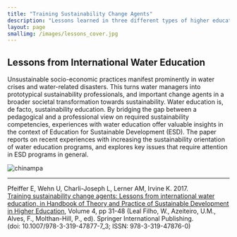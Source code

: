 ```yaml
---
title: "Training Sustainability Change Agents"
description: "Lessons learned in three different types of higher education programs."
layout: page
smallimg: /images/lessons_cover.jpg
---
```



## Lessons from International Water Education

Unsustainable socio-economic practices manifest prominently in water
crises and water-related disasters. This turns water managers into
prototypical sustainability professionals, and important change agents
in a broader societal transformation towards sustainability. Water
education is, de facto, sustainability education. By bridging the gap
between a pedagogical and a professional view on required
sustainability competencies, experiences with water education offer
valuable insights in the context of Education for Sustainable
Development (ESD). The paper reports on recent experiences with
increasing the sustainability orientation of water education programs,
and explores key issues that require attention in ESD programs in
general.

![chinampa](/images/lessons_cover.jpg)

----

Pfeiffer E, Wehn U, Charli-Joseph L, Lerner AM, Irvine
K. 2017. [Training sustainability change agents: Lessons from international water education, in Handbook of Theory and Practice of Sustainable Development in Higher Education](https://link.springer.com/content/pdf/10.1007/978-3-319-47877-7_3.pdf), Volume 4, pp 31-48 (Leal Filho, W., Azeiteiro, U.M., Alves, F., Molthan-Hill, P., ed). Springer International Publishing. (doi: 10.1007/978-3-319-47877-7_3; ISSN: 978-3-319-47876-0)
